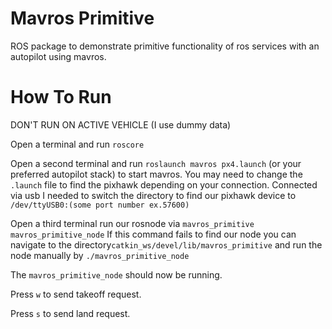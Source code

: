 # Mavros Primitive
ROS package to demonstrate primitive functionality of ros services with an autopilot using mavros.


How To Run
==================
DON'T RUN ON ACTIVE VEHICLE (I use dummy data)

Open a terminal and run ```roscore```

Open a second terminal and run ```roslaunch mavros px4.launch``` (or your preferred autopilot stack) to start mavros. You may need to change the ```.launch``` file to find the pixhawk depending on your connection. Connected via usb I needed to switch the directory to find our pixhawk device to  ```/dev/ttyUSB0:(some port number ex.57600)```

Open a third terminal run our rosnode via ```mavros_primitive mavros_primitive_node```
If this command fails to find our node you can navigate to the directory```catkin_ws/devel/lib/mavros_primitive``` and run the node manually by ```./mavros_primitive_node```

The ```mavros_primitive_node``` should now be running.

Press ```w``` to send takeoff request.

Press ```s``` to send land request.
